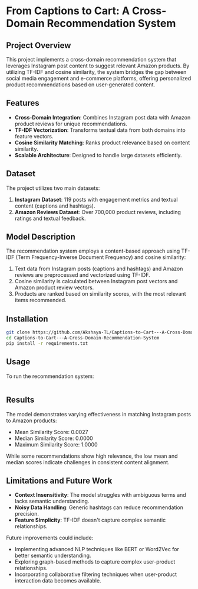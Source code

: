 # From Captions to Cart: A Cross-Domain Recommendation System

## Project Overview

This project implements a cross-domain recommendation system that leverages Instagram post content to suggest relevant Amazon products. By utilizing TF-IDF and cosine similarity, the system bridges the gap between social media engagement and e-commerce platforms, offering personalized product recommendations based on user-generated content.

## Features

- **Cross-Domain Integration**: Combines Instagram post data with Amazon product reviews for unique recommendations.
- **TF-IDF Vectorization**: Transforms textual data from both domains into feature vectors.
- **Cosine Similarity Matching**: Ranks product relevance based on content similarity.
- **Scalable Architecture**: Designed to handle large datasets efficiently.

## Dataset

The project utilizes two main datasets:

1. **Instagram Dataset**: 119 posts with engagement metrics and textual content (captions and hashtags).
2. **Amazon Reviews Dataset**: Over 700,000 product reviews, including ratings and textual feedback.

## Model Description

The recommendation system employs a content-based approach using TF-IDF (Term Frequency-Inverse Document Frequency) and cosine similarity:

1. Text data from Instagram posts (captions and hashtags) and Amazon reviews are preprocessed and vectorized using TF-IDF.
2. Cosine similarity is calculated between Instagram post vectors and Amazon product review vectors.
3. Products are ranked based on similarity scores, with the most relevant items recommended.

## Installation

```bash
git clone https://github.com/Akshaya-TL/Captions-to-Cart---A-Cross-Domain-Recommendation-System.git
cd Captions-to-Cart---A-Cross-Domain-Recommendation-System
pip install -r requirements.txt
```

## Usage

To run the recommendation system:

```Run the ipynb file
```

## Results

The model demonstrates varying effectiveness in matching Instagram posts to Amazon products:

- Mean Similarity Score: 0.0027
- Median Similarity Score: 0.0000
- Maximum Similarity Score: 1.0000

While some recommendations show high relevance, the low mean and median scores indicate challenges in consistent content alignment.

## Limitations and Future Work

- **Context Insensitivity**: The model struggles with ambiguous terms and lacks semantic understanding.
- **Noisy Data Handling**: Generic hashtags can reduce recommendation precision.
- **Feature Simplicity**: TF-IDF doesn't capture complex semantic relationships.

Future improvements could include:
- Implementing advanced NLP techniques like BERT or Word2Vec for better semantic understanding.
- Exploring graph-based methods to capture complex user-product relationships.
- Incorporating collaborative filtering techniques when user-product interaction data becomes available.
